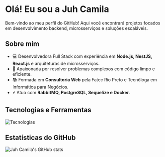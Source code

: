 # Olá! Eu sou a Juh Camila 

Bem-vindo ao meu perfil do GitHub! Aqui você encontrará projetos focados em desenvolvimento backend, microsserviços e soluções escaláveis.

## Sobre mim

- 💻 Desenvolvedora Full Stack com experiência em **Node.js, NestJS, React.js** e arquiteturas de microsserviços.
- 🔧 Apaixonada por resolver problemas complexos com código limpo e eficiente.
- 📚 Formada em **Consultoria Web** pela Fatec Rio Preto e Tecnóloga em Informática para Negócios.
- ⚡ Atuo com **RabbitMQ, PostgreSQL, Sequelize e Docker**.

## Tecnologias e Ferramentas

![Tecnologias](https://skillicons.dev/icons?i=ts,nodejs,nestjs,react,postgres,docker,redis,git,github,sequelize)

## Estatísticas do GitHub

![Juh Camila's GitHub stats](https://github-readme-stats.vercel.app/api?username=juhcamila&show_icons=true&theme=radical)

